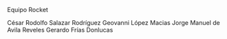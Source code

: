 Equipo Rocket

César Rodolfo Salazar Rodríguez
Geovanni López Macias
Jorge Manuel de Avila Reveles
Gerardo Frías Donlucas
